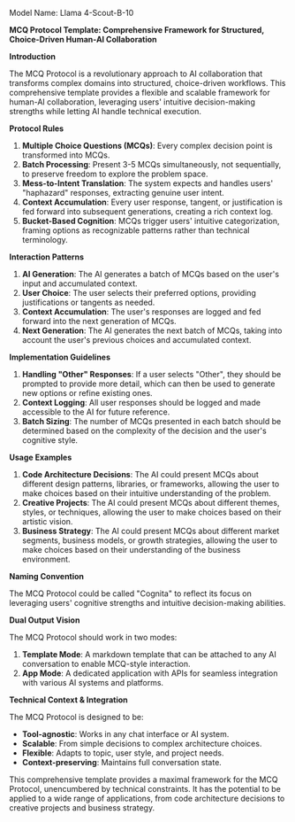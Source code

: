 Model Name: Llama 4-Scout-B-10

**MCQ Protocol Template: Comprehensive Framework for Structured, Choice-Driven Human-AI Collaboration**

**Introduction**

The MCQ Protocol is a revolutionary approach to AI collaboration that transforms complex domains into structured, choice-driven workflows. This comprehensive template provides a flexible and scalable framework for human-AI collaboration, leveraging users' intuitive decision-making strengths while letting AI handle technical execution.

**Protocol Rules**

1. **Multiple Choice Questions (MCQs)**: Every complex decision point is transformed into MCQs.
2. **Batch Processing**: Present 3-5 MCQs simultaneously, not sequentially, to preserve freedom to explore the problem space.
3. **Mess-to-Intent Translation**: The system expects and handles users' "haphazard" responses, extracting genuine user intent.
4. **Context Accumulation**: Every user response, tangent, or justification is fed forward into subsequent generations, creating a rich context log.
5. **Bucket-Based Cognition**: MCQs trigger users' intuitive categorization, framing options as recognizable patterns rather than technical terminology.

**Interaction Patterns**

1. **AI Generation**: The AI generates a batch of MCQs based on the user's input and accumulated context.
2. **User Choice**: The user selects their preferred options, providing justifications or tangents as needed.
3. **Context Accumulation**: The user's responses are logged and fed forward into the next generation of MCQs.
4. **Next Generation**: The AI generates the next batch of MCQs, taking into account the user's previous choices and accumulated context.

**Implementation Guidelines**

1. **Handling "Other" Responses**: If a user selects "Other", they should be prompted to provide more detail, which can then be used to generate new options or refine existing ones.
2. **Context Logging**: All user responses should be logged and made accessible to the AI for future reference.
3. **Batch Sizing**: The number of MCQs presented in each batch should be determined based on the complexity of the decision and the user's cognitive style.

**Usage Examples**

1. **Code Architecture Decisions**: The AI could present MCQs about different design patterns, libraries, or frameworks, allowing the user to make choices based on their intuitive understanding of the problem.
2. **Creative Projects**: The AI could present MCQs about different themes, styles, or techniques, allowing the user to make choices based on their artistic vision.
3. **Business Strategy**: The AI could present MCQs about different market segments, business models, or growth strategies, allowing the user to make choices based on their understanding of the business environment.

**Naming Convention**

The MCQ Protocol could be called "Cognita" to reflect its focus on leveraging users' cognitive strengths and intuitive decision-making abilities.

**Dual Output Vision**

The MCQ Protocol should work in two modes:

1. **Template Mode**: A markdown template that can be attached to any AI conversation to enable MCQ-style interaction.
2. **App Mode**: A dedicated application with APIs for seamless integration with various AI systems and platforms.

**Technical Context & Integration**

The MCQ Protocol is designed to be:

* **Tool-agnostic**: Works in any chat interface or AI system.
* **Scalable**: From simple decisions to complex architecture choices.
* **Flexible**: Adapts to topic, user style, and project needs.
* **Context-preserving**: Maintains full conversation state.

This comprehensive template provides a maximal framework for the MCQ Protocol, unencumbered by technical constraints. It has the potential to be applied to a wide range of applications, from code architecture decisions to creative projects and business strategy.
